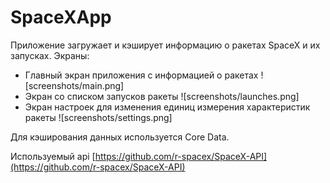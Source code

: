 # SpaceXApp
Приложение загружает и кэширует информацию о ракетах SpaceX и их запусках.
Экраны:
- Главный экран приложения с информацией о ракетах ![screenshots/main.png]
- Экран со списком запусков ракеты ![screenshots/launches.png]
- Экран настроек для изменения единиц измерения характеристик ракеты ![screenshots/settings.png]


Для кэширования данных используется Core Data. 


Используемый api [https://github.com/r-spacex/SpaceX-API](https://github.com/r-spacex/SpaceX-API)
